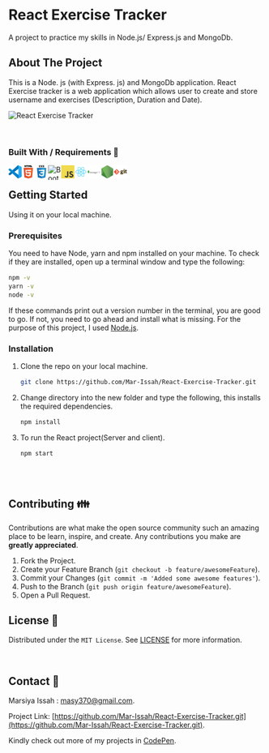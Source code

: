 # React Exercise Tracker

A project to practice my skills in Node.js/ Express.js and MongoDb.

## About The Project
This is a Node. js (with Express. js) and MongoDb application. React Exercise tracker is a web application which allows user to create and store username and exercises (Description, Duration and Date).

![React Exercise Tracker](https://res.cloudinary.com/dytnpjxrd/image/upload/v1617839139/My%20Website%20Projects/react_extracker_bl5xp8.png)

<br>

### Built With / Requirements :construction_worker:
<img align="left" alt="Visual Studio Code" width="26px" src="https://raw.githubusercontent.com/github/explore/80688e429a7d4ef2fca1e82350fe8e3517d3494d/topics/visual-studio-code/visual-studio-code.png" />
<img align="left" alt="HTML5" width="26px" src="https://raw.githubusercontent.com/github/explore/80688e429a7d4ef2fca1e82350fe8e3517d3494d/topics/html/html.png" />
<img align="left" alt="CSS3" width="26px" src="https://raw.githubusercontent.com/github/explore/80688e429a7d4ef2fca1e82350fe8e3517d3494d/topics/css/css.png" />
<img align="left" alt="Bootstrap" width="26px" height="29px" src="https://res.cloudinary.com/dytnpjxrd/image/upload/v1617328921/My%20Website%20Projects/bootstrap_minypf.png" />
<img align="left" alt="JavaScript" width="26px" src="https://raw.githubusercontent.com/github/explore/80688e429a7d4ef2fca1e82350fe8e3517d3494d/topics/javascript/javascript.png" />
<img align="left" alt="React" width="26px" src="https://raw.githubusercontent.com/github/explore/80688e429a7d4ef2fca1e82350fe8e3517d3494d/topics/react/react.png" />
<img align="left" alt="MongoDB" width="26px" src="https://raw.githubusercontent.com/github/explore/80688e429a7d4ef2fca1e82350fe8e3517d3494d/topics/mongodb/mongodb.png" />
<img align="left" alt="Node.js" width="26px" src="https://raw.githubusercontent.com/github/explore/80688e429a7d4ef2fca1e82350fe8e3517d3494d/topics/nodejs/nodejs.png" />
<img align="left" alt="Git" width="26px" src="https://raw.githubusercontent.com/github/explore/80688e429a7d4ef2fca1e82350fe8e3517d3494d/topics/git/git.png" />


<br>

<!-- GETTING STARTED -->

## Getting Started
Using it on your local machine.

### Prerequisites
You need to have Node, yarn and npm installed on your machine. To check if they are installed, open up a terminal window and type the following:
 ```sh
npm -v
yarn -v
node -v
   ```
   
If these commands print out a version number in the terminal, you are good to go. If not, you need to go ahead and install what is missing. For the purpose of this project, I used [Node.js](https://nodejs.org/en/).

### Installation

1. Clone the repo on your local machine.
   ```sh
   git clone https://github.com/Mar-Issah/React-Exercise-Tracker.git
   ```
2. Change directory into the new folder and type the following, this installs the required dependencies.
    ```sh
    npm install
   ```
3. To run the React project(Server and client).
   ```sh
   npm start
   ```

<br>
   
<br>
<!-- CONTRIBUTING -->

## Contributing :family:

Contributions are what make the open source community such an amazing place to be learn, inspire, and create. Any contributions you make are **greatly appreciated**.

1. Fork the Project.
2. Create your Feature Branch (`git checkout -b feature/awesomeFeature`).
3. Commit your Changes (`git commit -m 'Added some awesome features'`).
4. Push to the Branch (`git push origin feature/awesomeFeature`).
5. Open a Pull Request.
   <br>

<!-- LICENSE -->

## License :page_facing_up:

Distributed under the `MIT License`. See [LICENSE](https://choosealicense.com/licenses/mit/) for more information.

<!-- CONTACT -->

<br>

## Contact :e-mail:

Marsiya Issah : masy370@gmail.com.

Project Link: [https://github.com/Mar-Issah/React-Exercise-Tracker.git](https://github.com/Mar-Issah/React-Exercise-Tracker.git).

Kindly check out more of my projects in [CodePen](https://codepen.io/your-work/).

